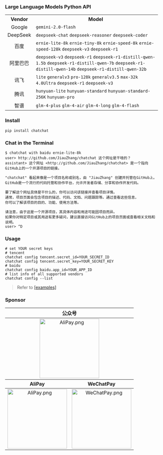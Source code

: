 ### Large Language Models Python API
<table align="center">
    <tr>
        <th>Vendor</th>
        <th>Model</th>
    </tr>
    <tr>
        <td align="center">Google</td>
        <td>
            <code>gemini-2.0-flash</code>
        </td>
    </tr>
    <tr>
        <td align="center">DeepSeek</td>
        <td>
            <code>deepseek-chat</code> <code>deepseek-reasoner</code> <code>deepseek-coder</code>
        </td>
    </tr>
    <tr>
        <td align="center">百度</td>
        <td>
            <code>ernie-lite-8k</code> <code>ernie-tiny-8k</code> <code>ernie-speed-8k</code> <code>ernie-speed-128k</code> <code>deepseek-v3</code> <code>deepseek-r1</code>
        </td>
    </tr>
    <tr>
        <td align="center">阿里巴巴</td>
        <td>
            <code>deepseek-v3</code> <code>deepseek-r1</code> <code>deepseek-r1-distill-qwen-1.5b</code> <code>deepseek-r1-distill-qwen-7b</code> <code>deepseek-r1-distill-qwen-14b</code> <code>deepseek-r1-distill-qwen-32b</code>
        </td>
    </tr>
    <tr>
        <td align="center">讯飞</td>
        <td>
            <code>lite</code> <code>generalv3</code> <code>pro-128k</code> <code>generalv3.5</code> <code>max-32k</code> <code>4.0Ultra</code> <code>deepseek-r1</code> <code>deepseek-v3</code>
        </td>
    </tr>
    <tr>
        <td align="center">腾讯</td>
        <td>
            <code>hunyuan-lite</code> <code>hunyuan-standard</code> <code>hunyuan-standard-256K</code> <code>hunyuan-pro</code>
        </td>
    </tr>
    <tr>
        <td align="center">智谱</td>
        <td>
            <code>glm-4-plus</code> <code>glm-4-air</code> <code>glm-4-long</code> <code>glm-4-flash</code>
        </td>
    </tr>
</table>

### Install
```shell
pip install chatchat
```

### Chat in the Terminal
```shell
$ chatchat with baidu ernie-lite-8k
user> http://github.com/JiauZhang/chatchat 这个网址是干啥的？
assistant> 这个网址 <http://github.com/JiauZhang/chatchat> 是一个指向GitHub上的一个开源项目的链接。

"chatchat" 看起来像是一个项目名称或别名，由 "JiauZhang" 创建并托管在GitHub上。
GitHub是一个流行的代码托管和协作平台，允许开发者存储、分享和协作开发代码。

要了解这个网址具体是干什么的，你可以访问该链接并查看项目详情。
通常，项目页面会包含项目的描述、代码、文档、问题跟踪等。通过查看这些信息，
你可以了解该项目的目的、功能、使用方法等。

请注意，由于这是一个开源项目，其具体内容和用途可能因项目而异。
如果你对特定项目或其用途有更多疑问，建议直接访问GitHub上的项目页面或查看相关文档和说明。
user> ^D
```

### Usage
```shell
# set YOUR secret keys
# tencent
chatchat config tencent.secret_id=YOUR_SECRET_ID
chatchat config tencent.secret_key=YOUR_SECRET_KEY
# baidu
chatchat config baidu.app_id=YOUR_APP_ID
# list info of all supported vendors
chatchat config --list
```
> Refer to [\[examples\]](./examples)

### Sponsor
<table align="center">
    <thead>
        <tr>
            <th colspan="2">公众号</th>
        </tr>
    </thead>
    <tbody align="center" valign="center">
        <tr>
            <td colspan="2"><img src="https://jiauzhang.github.io/ghstatic/images/ofa_m.png" style="height: 196px" alt="AliPay.png"></td>
        </tr>
    </tbody>
    <thead>
        <tr>
            <th>AliPay</th>
            <th>WeChatPay</th>
        </tr>
    </thead>
    <tbody align="center" valign="center">
        <tr>
            <td><img src="https://jiauzhang.github.io/AliPay.png" style="width: 196px; height: 196px" alt="AliPay.png"></td>
            <td><img src="https://jiauzhang.github.io/WeChatPay.png" style="width: 196px; height: 196px" alt="WeChatPay.png"></td>
        </tr>
    </tbody>
</table>
